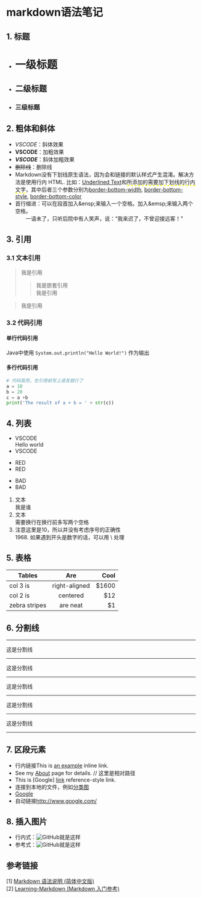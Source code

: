 # markdown语法笔记  
  
## 1. 标题
- # 一级标题
- ## 二级标题
- ### 三级标题


## 2. 粗体和斜体
- *VSCODE*：斜体效果  
- **VSCODE**：加粗效果  
- ***VSCODE***：斜体加粗效果  
- ~~删除线~~：删除线  
- Markdown没有下划线原生语法，因为会和链接的默认样式产生混淆。解决方法是使用行内 HTML. 比如：<u>Underlined Text</u>和<span style="border-bottom:2px dashed yellow;">所添加的需要加下划线的行内文字</span>，其中后者三个参数分别为[border-bottom-width](http://www.w3school.com.cn/cssref/pr_border-bottom_width.asp), [border-bottom-style](http://www.w3school.com.cn/cssref/pr_border-bottom_style.asp), [border-bottom-color](http://www.w3school.com.cn/cssref/pr_border-bottom_color.asp)
- 首行缩进：可以在段首加入\&ensp;来输入一个空格。加入\&emsp;来输入两个空格。  
&emsp;&emsp;一语未了，只听后院中有人笑声，说：“我来迟了，不曾迎接远客！"  


## 3. 引用
### 3.1 文本引用
> 我是引用  
>> 我是嵌套引用  
我是引用  

> 我是引用


### 3.2 代码引用
#### 单行代码引用  
Java中使用 `System.out.println("Hello World!")` 作为输出
#### 多行代码引用
```python 
# 代码高亮，在引用前写上语言就行了
a = 10
b = 20
c = a +b
print('The result of a + b = ' + str(c))
```

## 4. 列表
- VSCODE  
Hello world
- VSCODE
* RED
* RED
+ BAD
+ BAD

1. 文本  
我是谁
2. 文本  
需要换行在换行前多写两个空格
10. 注意这里是10，所以并没有考虑序号的正确性  
1968\. 如果遇到开头是数字的话，可以用 \ 处理

## 5. 表格
| Tables        | Are           | Cool  |
| ------------- |:-------------:| -----:|
| col 3 is      | right-aligned | $1600 |
| col 2 is      | centered      |   $12 |
| zebra stripes | are neat      |    $1 |
## 6. 分割线
***
这是分割线
***
这是分割线
* * *
这是分割线
**********
这是分割线
- - - - - 
这是分割线
----------------- - -
## 7. 区段元素
- 行内链接This is [an example](http://example.com/ "Title") inline link.  
- See my [About](/about/) page for details. // 这里是相对路径  
- This is [Google] [link] reference-style link.  
- 连接到本地的文件，例如[分类图](E:\\毕业设计\\微信图片_20171214203534.png)  
- [Google][link]  
- 自动链接<http://www.google.com/>

## 8. 插入图片
- 行内式：![GitHub](https://avatars2.githubusercontent.com/u/3265208?v=3&s=100 "GitHub,Social Coding")就是这样
- 参考式：![GitHub][github]就是这样


## 参考链接

[1] [Markdown 语法说明 (简体中文版)](http://wowubuntu.com/markdown/)  
[2] [Learning-Markdown (Markdown 入门参考)](http://xianbai.me/learn-md/article/about/readme.html)  




[github]: https://avatars2.githubusercontent.com/u/3265208?v=3&s=100 "GitHub,Social Coding"
[link]: https://avatars2.githubusercontent.com/u/3265208?v=3&s=100 "GitHub,Social Coding"